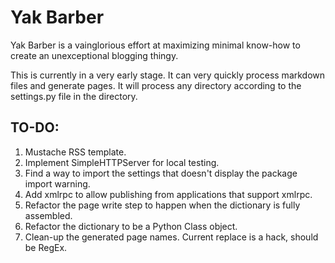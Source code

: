 Yak Barber
=========

Yak Barber is a vainglorious effort at maximizing minimal know-how to create an unexceptional blogging thingy.

This is currently in a very early stage. It can very quickly process markdown files and generate pages. It will process any directory according to the settings.py file in the directory.

## TO-DO:

1. Mustache RSS template.
2. Implement SimpleHTTPServer for local testing.
3. Find a way to import the settings that doesn't display the package import warning.
4. Add xmlrpc to allow publishing from applications that support xmlrpc.
5. Refactor the page write step to happen when the dictionary is fully assembled.
6. Refactor the dictionary to be a Python Class object.
7. Clean-up the generated page names. Current replace is a hack, should be RegEx.